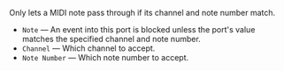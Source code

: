 Only lets a MIDI note pass through if its channel and note number match.

   - `Note` — An event into this port is blocked unless the port's value matches the specified channel and note number.
   - `Channel` — Which channel to accept.
   - `Note Number` — Which note number to accept.

